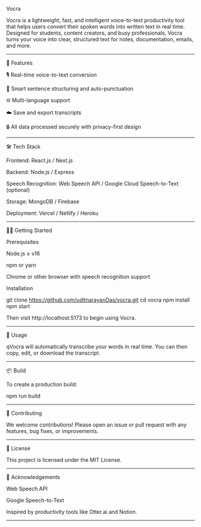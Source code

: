 Vocra

Vocra is a lightweight, fast, and intelligent voice-to-text productivity tool that helps users convert their spoken words into written text in real time. Designed for students, content creators, and busy professionals, Vocra turns your voice into clear, structured text for notes, documentation, emails, and more.


---

🚀 Features

🎙️ Real-time voice-to-text conversion

🧠 Smart sentence structuring and auto-punctuation

🌐 Multi-language support

☁️ Save and export transcripts

🔒 All data processed securely with privacy-first design



---

🛠️ Tech Stack

Frontend: React.js / Next.js

Backend: Node.js / Express

Speech Recognition: Web Speech API / Google Cloud Speech-to-Text (optional)

Storage: MongoDB / Firebase

Deployment: Vercel / Netlify / Heroku



---

🧑‍💻 Getting Started

Prerequisites

Node.js ≥ v16

npm or yarn

Chrome or other browser with speech recognition support


Installation

git clone https://github.com/uditnarayanDas/vocra.git
cd vocra
npm install
npm start

Then visit http://localhost:5173 to begin using Vocra.


---

🧪 Usage

qVocra will automatically transcribe your words in real time. You can then copy, edit, or download the transcript.


---

📦 Build

To create a production build:

npm run build


---

🤝 Contributing

We welcome contributions! Please open an issue or pull request with any features, bug fixes, or improvements.


---

📄 License

This project is licensed under the MIT License.


---

🙏 Acknowledgements

Web Speech API

Google Speech-to-Text

Inspired by productivity tools like Otter.ai and Notion.



---
    
